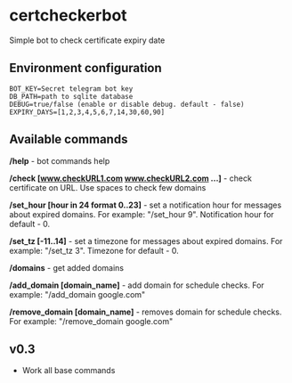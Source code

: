 # certcheckerbot

Simple bot to check certificate expiry date

## Environment configuration
```
BOT_KEY=Secret telegram bot key
DB_PATH=path to sqlite database
DEBUG=true/false (enable or disable debug. default - false)
EXPIRY_DAYS=[1,2,3,4,5,6,7,14,30,60,90]
```

## Available commands
**/help** - bot commands help

**/check [www.checkURL1.com www.checkURL2.com ...]** - check certificate on URL. Use spaces to check few domains

**/set_hour [hour in 24 format 0..23]** - set a notification hour for messages about expired domains. For example: "/set_hour 9". Notification hour for default - 0.

**/set_tz [-11..14]** - set a timezone for messages about expired domains. For example: "/set_tz 3". Timezone for default - 0.

**/domains** - get added domains

**/add_domain [domain_name]** - add domain for schedule checks. For example: "/add_domain google.com"

**/remove_domain [domain_name]** - removes domain for schedule checks. For example: "/remove_domain google.com"

## v0.3
* Work all base commands